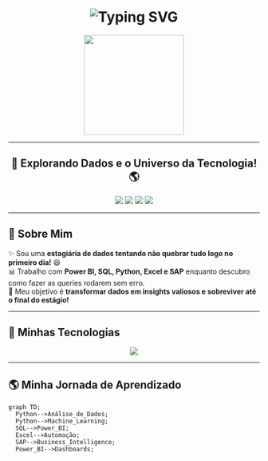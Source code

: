 <h1 align="center">
    <img src="https://readme-typing-svg.demolab.com?font=Orbitron&size=30&duration=4000&pause=500&color=00BFFF&background=00000000&center=true&vCenter=true&multiline=true&width=600&height=60&lines=🚀+Bem-vindo+ao+Meu+Universo!+🌌" alt="Typing SVG" />
</h1>

<p align="center">
  <img src="https://media.giphy.com/media/WFZvB7VIXBgiz3oDXE/giphy.gif" width="200"/>
</p>

---

<h2 align="center">
  🌠 Explorando Dados e o Universo da Tecnologia! 🌎
</h2>

<p align="center">
    <img src="https://img.shields.io/badge/Status-Estagiária%20de%20Dados%20|%20Tentando%20não%20derrubar%20o%20banco%20de%20dados-1E90FF?style=flat-square">
    <img src="https://img.shields.io/badge/SQL-MySQL%20|%20PostgreSQL%20|%20SAP%20HANA-00CED1?style=flat-square">
    <img src="https://img.shields.io/badge/Ferramentas-Power%20BI%20|%20Excel%20|%20Python-32CD32?style=flat-square">
    <img src="https://img.shields.io/badge/🚀%20Aprendendo%20e%20descobrindo%20como%20não%20quebrar%20o%20código-orange?style=flat-square">
</p>

---

## 🌌 Sobre Mim
✨ Sou uma **estagiária de dados tentando não quebrar tudo logo no primeiro dia!** 😆  
📊 Trabalho com **Power BI, SQL, Python, Excel e SAP** enquanto descubro como fazer as queries rodarem sem erro.  
🌠 Meu objetivo é **transformar dados em insights valiosos e sobreviver até o final do estágio!**  

---

## 🚀 **Minhas Tecnologias**
<p align="center">
  <img src="https://skillicons.dev/icons?i=python,sql,powerbi,excel,postgres,mysql,git,github,linux&theme=dark">
</p>

---

## 🌎 **Minha Jornada de Aprendizado**
```mermaid
graph TD;
  Python-->Análise_de_Dados;
  Python-->Machine_Learning;
  SQL-->Power_BI;
  Excel-->Automação;
  SAP-->Business_Intelligence;
  Power_BI-->Dashboards;

